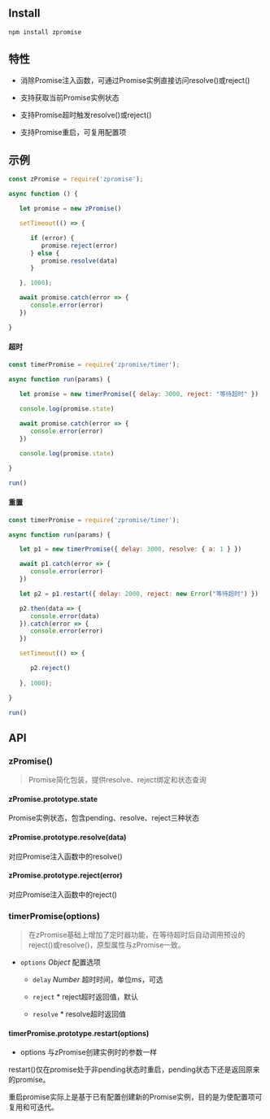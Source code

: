 ## Install

```
npm install zpromise
```

## 特性

* 消除Promise注入函数，可通过Promise实例直接访问resolve()或reject()

* 支持获取当前Promise实例状态

* 支持Promise超时触发resolve()或reject()

* 支持Promise重启，可复用配置项

## 示例

```js
const zPromise = require('zpromise');

async function () {

   let promise = new zPromise()

   setTimeout(() => {

      if (error) {
         promise.reject(error)
      } else {
         promise.resolve(data)
      }

   }, 1000);

   await promise.catch(error => {
      console.error(error)
   })

}
```

#### 超时

```js
const timerPromise = require('zpromise/timer');

async function run(params) {

   let promise = new timerPromise({ delay: 3000, reject: "等待超时" })

   console.log(promise.state)
   
   await promise.catch(error => {
      console.error(error)
   })

   console.log(promise.state)

}

run()
```


#### 重置

```js
const timerPromise = require('zpromise/timer');

async function run(params) {

   let p1 = new timerPromise({ delay: 3000, resolve: { a: 1 } })

   await p1.catch(error => {
      console.error(error)
   })

   let p2 = p1.restart({ delay: 2000, reject: new Error("等待超时") })

   p2.then(data => {
      console.error(data)
   }).catch(error => {
      console.error(error)
   })

   setTimeout(() => {

      p2.reject()
      
   }, 1000);

}

run()
```


## API

### zPromise()

> Promise简化包装，提供resolve、reject绑定和状态查询

#### zPromise.prototype.state

Promise实例状态，包含pending、resolve、reject三种状态

#### zPromise.prototype.resolve(data)

对应Promise注入函数中的resolve()

#### zPromise.prototype.reject(error)

对应Promise注入函数中的reject()

### timerPromise(options)

> 在zPromise基础上增加了定时器功能，在等待超时后自动调用预设的reject()或resolve()，原型属性与zPromise一致。

* `options` *Object* 配置选项

   * `delay` *Number* 超时时间，单位ms，可选

   * `reject` * reject超时返回值，默认

   * `resolve` * resolve超时返回值

#### timerPromise.prototype.restart(options)

* options 与zPromise创建实例时的参数一样

restart()仅在promise处于非pending状态时重启，pending状态下还是返回原来的promise。

重启promise实际上是基于已有配置创建新的Promise实例，目的是为使配置项可复用和可迭代。
